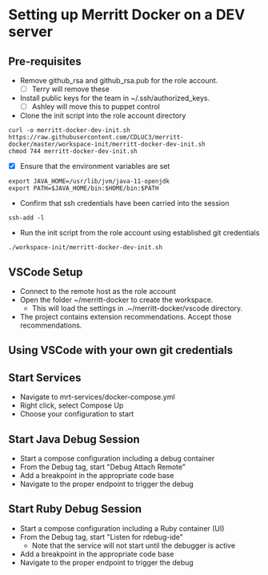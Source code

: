 # Setting up Merritt Docker on a DEV server

## Pre-requisites

- Remove github_rsa and github_rsa.pub for the role account.
  - [ ] Terry will remove these

- Install public keys for the team in ~/.ssh/authorized_keys.
  - [ ] Ashley will move this to puppet control

- Clone the init script into the role account directory
```
curl -o merritt-docker-dev-init.sh https://raw.githubusercontent.com/CDLUC3/merritt-docker/master/workspace-init/merritt-docker-dev-init.sh
chmod 744 merritt-docker-dev-init.sh
```

- [x] Ensure that the environment variables are set
```
export JAVA_HOME=/usr/lib/jvm/java-11-openjdk
export PATH=$JAVA_HOME/bin:$HOME/bin:$PATH
```

- Confirm that ssh credentials have been carried into the session
```
ssh-add -l
```

- Run the init script from the role account using established git credentials
```
./workspace-init/merritt-docker-dev-init.sh
```

## VSCode Setup
- Connect to the remote host as the role account
- Open the folder ~/merritt-docker to create the workspace.
  - This will load the settings in .~/merritt-docker/vscode directory.
- The project contains extension recommendations.  Accept those recommendations.

## Using VSCode with your own git credentials

## Start Services

- Navigate to mrt-services/docker-compose.yml
- Right click, select Compose Up
- Choose your configuration to start

## Start Java Debug Session

- Start a compose configuration including a debug container
- From the Debug tag, start "Debug Attach Remote"
- Add a breakpoint in the appropriate code base
- Navigate to the proper endpoint to trigger the debug

## Start Ruby Debug Session

- Start a compose configuration including a Ruby container (UI)
- From the Debug tag, start "Listen for rdebug-ide"
  - Note that the service will not start until the debugger is active
- Add a breakpoint in the appropriate code base
- Navigate to the proper endpoint to trigger the debug